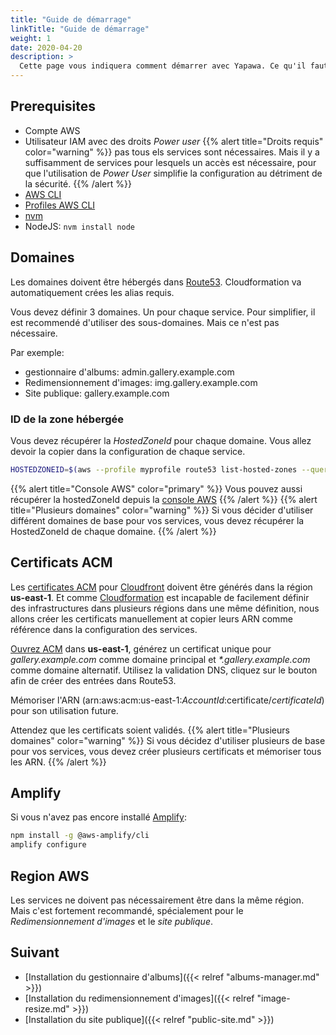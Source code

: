 ```yaml
---
title: "Guide de démarrage"
linkTitle: "Guide de démarrage"
weight: 1
date: 2020-04-20
description: >
  Cette page vous indiquera comment démarrer avec Yapawa. Ce qu'il faut préparer avant d'installer les services.
---
```

## Prerequisites

* Compte AWS
* Utilisateur IAM avec des droits *Power user*
    {{% alert title="Droits requis" color="warning" %}}
pas tous els services sont nécessaires. Mais il y a suffisamment de services pour lesquels un accès est nécessaire, pour que l'utilisation de *Power User* simplifie la configuration au détriment de la sécurité.
    {{% /alert %}}
* [AWS CLI](https://docs.aws.amazon.com/cli/latest/userguide/install-cliv2.html)
* [Profiles AWS CLI](https://docs.aws.amazon.com/cli/latest/userguide/cli-configure-profiles.html)
* [nvm](https://github.com/nvm-sh/nvm/blob/master/README.md)
* NodeJS: `nvm install node`

## Domaines
Les domaines doivent être hébergés dans [Route53](https://aws.amazon.com/route53/). Cloudformation va automatiquement crées les alias requis.

Vous devez définir 3 domaines. Un pour chaque service. Pour simplifier, il est recommendé d'utiliser des sous-domaines. Mais ce n'est pas nécessaire.

Par exemple:
* gestionnaire d'albums: admin.gallery.example.com
* Redimensionnement d'images: img.gallery.example.com
* Site publique: gallery.example.com

### ID de la zone hébergée
Vous devez récupérer la *HostedZoneId* pour chaque domaine. Vous allez devoir la copier dans la configuration de chaque service.

```bash
HOSTEDZONEID=$(aws --profile myprofile route53 list-hosted-zones --query 'HostedZones[?Name==`example.com.`].Id' --output text | cut -d'/' -f3)
```
{{% alert title="Console AWS" color="primary" %}}
Vous pouvez aussi récupérer la hostedZoneId depuis la [console AWS](https://console.aws.amazon.com/route53/home?#hosted-zones:)
{{% /alert %}}
{{% alert title="Plusieurs domaines" color="warning" %}}
Si vous décider d'utiliser différent domaines de base pour vos services, vous devez récupérer la HostedZoneId de chaque domaine.
{{% /alert %}}

## Certificats ACM
Les [certificates ACM](https://aws.amazon.com/acm/) pour [Cloudfront](https://aws.amazon.com/cloudfront/) doivent être générés dans la région **us-east-1**.
Et comme [Cloudformation](https://aws.amazon.com/cloudformation/) est incapable de facilement définir des infrastructures dans plusieurs régions dans une même définition,
nous allons créer les certificats manuellement at copier leurs ARN comme référence dans la configuration des services.

[Ouvrez ACM](https://console.aws.amazon.com/acm/home?region=us-east-1#/) dans **us-east-1**, générez un certificat unique pour *gallery.example.com* comme domaine principal et *\*.gallery.example.com* comme domaine alternatif.
Utilisez la validation DNS, cliquez sur le bouton afin de créer des entrées dans Route53.

Mémoriser l'ARN (arn:aws:acm:us-east-1:*AccountId*:certificate/*certificateId*) pour son utilisation future.

Attendez que les certificats soient validés.
{{% alert title="Plusieurs domaines" color="warning" %}}
Si vous décidez d'utiliser plusieurs de base pour vos services, vous devez créer plusieurs certificats et mémoriser tous les ARN.
{{% /alert %}}

## Amplify
Si vous n'avez pas encore installé [Amplify](https://aws-amplify.github.io/):
```bash
npm install -g @aws-amplify/cli
amplify configure
```

## Region AWS
Les services ne doivent pas nécessairement être dans la même région. Mais c'est fortement recommandé, spécialement pour le *Redimensionnement d'images* et le *site publique*.

## Suivant
* [Installation du gestionnaire d'albums]({{< relref "albums-manager.md" >}})
* [Installation du redimensionnement d'images]({{< relref "image-resize.md" >}})
* [Installation du site publique]({{< relref "public-site.md" >}})

